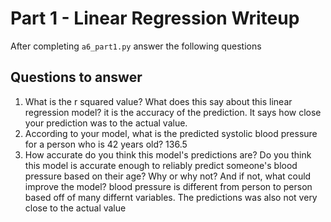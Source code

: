 # Part 1 - Linear Regression Writeup

After completing `a6_part1.py` answer the following questions

## Questions to answer

1. What is the r squared value?  What does this say about this linear regression model?
it is the accuracy of the prediction. It says how close your prediction was to the actual value.
2. According to your model, what is the predicted systolic blood pressure for a person who is 42 years old?
136.5
3. How accurate do you think this model's predictions are?  Do you think this model is accurate enough to reliably predict someone's blood pressure based on their age?  Why or why not?  And if not, what could improve the model?
blood pressure is different from person to person based off of many differnt variables. The predictions was also not very close to the actual value